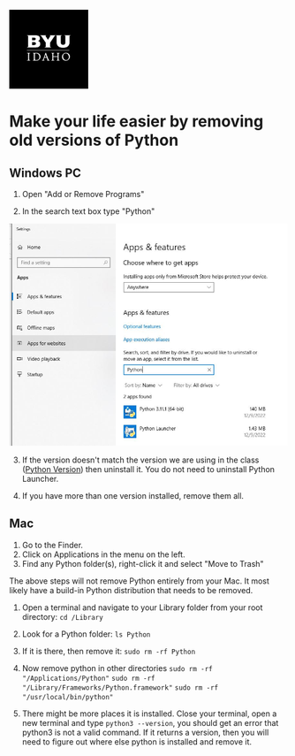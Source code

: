 ![](../../banner.png)

# Make your life easier by removing old versions of Python

## Windows PC
1. Open "Add or Remove Programs"

2. In the search text box type "Python"

![](python-search.jpg)

3. If the version doesn't match the version we are using in the class ([Python Version](python-version.md)) then uninstall it. You do not need to uninstall Python Launcher.

4. If you have more than one version installed, remove them all.

## Mac
1. Go to the Finder.
2. Click on Applications in the menu on the left.
3. Find any Python folder(s), right-click it and select "Move to Trash"

The above steps will not remove Python entirely from your Mac. It most likely have a build-in Python distribution that needs to be removed.

1. Open a terminal and navigate to your Library folder from your root directory: 
```cd /Library```

2. Look for a Python folder:
```ls Python```

3. If it is there, then remove it:
```sudo rm -rf Python```

4. Now remove python in other directories
```sudo rm -rf "/Applications/Python"```
```sudo rm -rf "/Library/Frameworks/Python.framework"```
```sudo rm -rf "/usr/local/bin/python"```

5. There might be more places it is installed. Close your terminal, open a new terminal and type ```python3 --version```, you should get an error that python3 is not a valid command. If it returns a version, then you will need to figure out where else python is installed and remove it.


